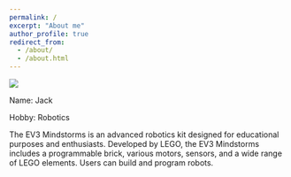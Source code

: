 ```yaml
---
permalink: /
excerpt: "About me"
author_profile: true
redirect_from: 
  - /about/
  - /about.html
---
```


![](https://www.pixelstalk.net/wp-content/uploads/2016/07/Wallpapers-pexels-photo.jpg)

Name: Jack

Hobby: Robotics

The EV3 Mindstorms is an advanced robotics kit designed for educational purposes and enthusiasts. Developed by LEGO, the EV3 Mindstorms includes a programmable brick, various motors, sensors, and a wide range of LEGO elements. Users can build and program robots.




